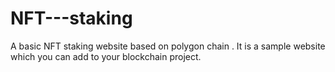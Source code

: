 # NFT---staking
A basic NFT staking website based on polygon chain . It is a sample website which you can add to your blockchain project.

